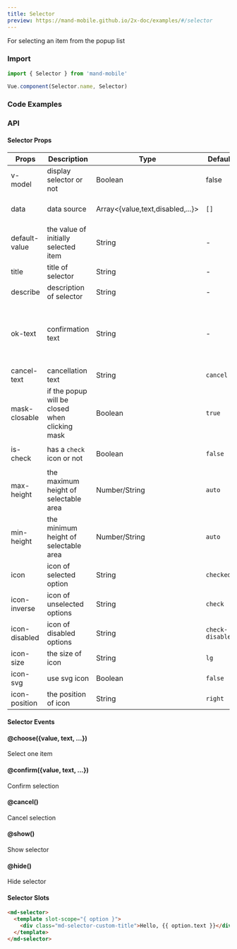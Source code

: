 ```yaml
---
title: Selector
preview: https://mand-mobile.github.io/2x-doc/examples/#/selector
---
```


For selecting an item from the popup list

### Import

```javascript
import { Selector } from 'mand-mobile'

Vue.component(Selector.name, Selector)
```

### Code Examples

<!-- DEMO -->

### API

#### Selector Props
|Props | Description | Type | Default | Note|
|----|-----|------|------|------|
|v-model|display selector or not|Boolean|false|-|
|data|data source|Array<{value,text,disabled,...}>|`[]`|`text` can be a `html` fragment|
|default-value|the value of initially selected item|String|-|-|
|title|title of selector|String|-|-|
|describe|description of selector|String|-|-|
|ok-text|confirmation text|String|-|if empty, it will be `confirmed mode`, that is, click to select directly|
|cancel-text|cancellation text|String|`cancel`|-|
|mask-closable|if the popup will be closed when clicking mask|Boolean|`true`|-|
|is-check|has a `check` icon or not|Boolean|`false`|only for `confirmed mode`|
|max-height|the maximum height of selectable area|Number/String|`auto`|-|
|min-height|the minimum height of selectable area|Number/String|`auto`|-|
|icon|icon of selected option|String|`checked`|-|
|icon-inverse|icon of unselected options|String|`check`|-|
|icon-disabled|icon of disabled options|String|`check-disabled`|-|
|icon-size|the size of icon|String|`lg`|-|
|icon-svg|use svg icon|Boolean|`false`|-|
|icon-position|the position of icon|String|`right`|`left`, `right`|

#### Selector Events

#### @choose({value, text, ...})
Select one item

#### @confirm({value, text, ...})
Confirm selection

#### @cancel()
Cancel selection

#### @show()
Show selector

#### @hide()
Hide selector

#### Selector Slots
```html
<md-selector>
  <template slot-scope="{ option }">
    <div class="md-selector-custom-title">Hello, {{ option.text }}</div>
  </template>
</md-selector>
```
